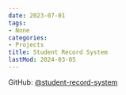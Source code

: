 ```yaml
---
date: 2023-07-01
tags:
- None
categories:
- Projects
title: Student Record System
lastMod: 2024-03-05
---
```

GitHub: [@student-record-system](https://github.com/wonyoung-jang/student-record-system)
